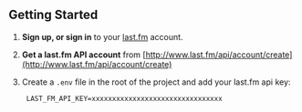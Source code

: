 ## Getting Started

1. **Sign up, or sign in** to your [last.fm](http://www.last.fm/) account.

2. **Get a last.fm API account** from [http://www.last.fm/api/account/create](http://www.last.fm/api/account/create)

3. Create a `.env` file in the root of the project and add your last.fm api key:
    
        LAST_FM_API_KEY=xxxxxxxxxxxxxxxxxxxxxxxxxxxxxxxx
